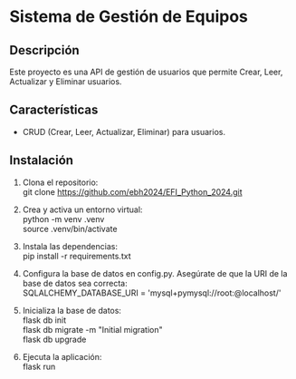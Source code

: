 # Sistema de Gestión de Equipos

## Descripción

Este proyecto es una API de gestión de usuarios que permite Crear, Leer, Actualizar y Eliminar usuarios.

## Características

- CRUD (Crear, Leer, Actualizar, Eliminar) para usuarios.


## Instalación

1. Clona el repositorio:\
   git clone https://github.com/ebh2024/EFI_Python_2024.git
   
2. Crea y activa un entorno virtual:   \
     python -m venv .venv\
     source .venv/bin/activate

3. Instala las dependencias:\
      pip install -r requirements.txt

4. Configura la base de datos en config.py. Asegúrate de que la URI de la base de datos sea correcta:\
   SQLALCHEMY_DATABASE_URI = 'mysql+pymysql://root:@localhost/<tu-base-de-datos>'

5. Inicializa la base de datos:\
   flask db init\
   flask db migrate -m "Initial migration"\
   flask db upgrade

6. Ejecuta la aplicación:\
   flask run

